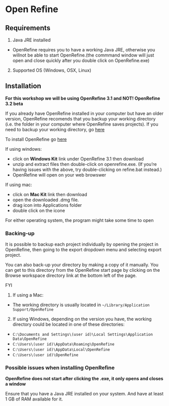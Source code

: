 # Open Refine

## Requirements
1. Java JRE installed

* OpenRefine requires you to have a working Java JRE, otherwise you willnot be able to start OpenRefine.(the commmand window will just open and close quickly after you double click on OpenRefine.exe)

2. Supported OS (Windows, OSX, Linux)


## Installation

**For this workshop we will be using OpenRefine 3.1 and NOT! OpenRefine 3.2 beta**

If you already have OpenRefine installed in your computer but have an older version, OpenRefine recomends that you backup your working directory (i.e. the folder in your computer where OpenRefine saves projects). If you need to backup your working directory, go [here](#backing-up)

To install OpenRefine go [here](http://openrefine.org/download.html)




If using windows: 
* click on **Windows Kit** link under OpenRefine 3.1 then download 
* unzip and extract files then double-click on openrefine.exe. (If you’re having issues with the above, try double-clicking on refine.bat instead.)
* OpenRefine will open on your web browswer 

If using mac:
* click on **Mac Kit** link then download
* open the downloaded .dmg file.
* drag icon into Applications folder
* double click on the icone


For either operating system, the program might take some time to open

### Backing-up

It is possible to backup each project individually by opening the project in OpenRefine, then going to the export dropdown menu and selecting export project. 

You can also back-up your directory by making a copy of it manually. You can get to this directory from the OpenRefine start page by clicking on the Browse workspace directory link at 
the bottom left of the page.

FYI

1. If using a Mac:

* The working directory is usually located in `~/Library/Application Support/OpenRefine`

2. If using Windows, depending on the version you have, the working directory could be located in one of these directories:

* `C:\Documents and Settings\(user id)\Local Settings\Application Data\OpenRefine`
* `C:\Users\(user id)\AppData\Roaming\OpenRefine`
* `C:\Users\(user id)\AppData\Local\OpenRefine`
* `C:\Users\(user id)\OpenRefine`

### Possible issues when installing OpenRefine

**OpenRefine does not start after clicking the .exe, it only opens and closes a window**

Ensure that you have a Java JRE installed on your system. And have at least 1 GB of RAM available for it.



